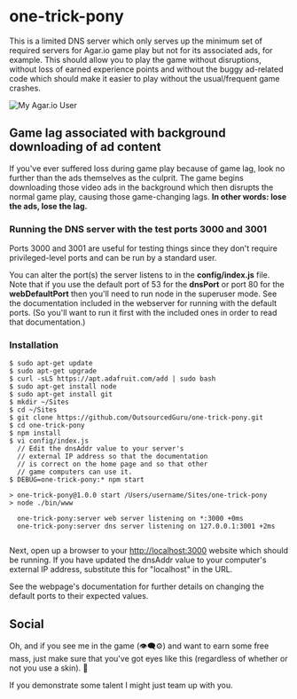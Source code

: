 # one-trick-pony
This is a limited DNS server which only serves up the minimum set of required servers for Agar.io game play but not for its associated ads, for example. This should allow you to play the game without disruptions, without loss of earned experience points and without the buggy ad-related code which should make it easier to play without the usual/frequent game crashes.

![My Agar.io User](https://cloud.githubusercontent.com/assets/15971213/20247431/fda5b152-a980-11e6-801e-492c75d5457f.jpg)

## Game lag associated with background downloading of ad content
If you've ever suffered loss during game play because of game lag, look no further than the ads themselves as the culprit. The game begins downloading those video ads in the background which then disrupts the normal game play, causing those game-changing lags. **In other words: lose the ads, lose the lag.**

### Running the DNS server with the test ports 3000 and 3001

Ports 3000 and 3001 are useful for testing things since they don't require privileged-level ports and can be run by a standard user.

You can alter the port(s) the server listens to in the **config/index.js** file. Note that if you use the default port of 53 for the **dnsPort** or port 80 for the **webDefaultPort** then you'll need to run node in the superuser mode. See the documentation included in the webserver for running with the default ports. (So you'll want to run it first with the included ones in order to read that documentation.)

### Installation

```
$ sudo apt-get update
$ sudo apt-get upgrade
$ curl -sLS https://apt.adafruit.com/add | sudo bash
$ sudo apt-get install node
$ sudo apt-get install git
$ mkdir ~/Sites
$ cd ~/Sites
$ git clone https://github.com/OutsourcedGuru/one-trick-pony.git
$ cd one-trick-pony
$ npm install
$ vi config/index.js
  // Edit the dnsAddr value to your server's
  // external IP address so that the documentation
  // is correct on the home page and so that other
  // game computers can use it.
$ DEBUG=one-trick-pony:* npm start

> one-trick-pony@1.0.0 start /Users/username/Sites/one-trick-pony
> node ./bin/www

  one-trick-pony:server web server listening on *:3000 +0ms
  one-trick-pony:server dns server listening on 127.0.0.1:3001 +2ms
 
```

Next, open up a browser to your [http://localhost:3000](http://localhost:3000) website which should be running. If you have updated the dnsAddr value to your computer's external IP address, substitute this for "localhost" in the URL.

See the webpage's documentation for further details on changing the default ports to their expected values.

## Social

Oh, and if you see me in the game (👁‍🗨⚙) and want to earn some free mass, just make sure that you've got eyes like this (regardless of whether or not you use a skin). 👀

If you demonstrate some talent I might just team up with you.
